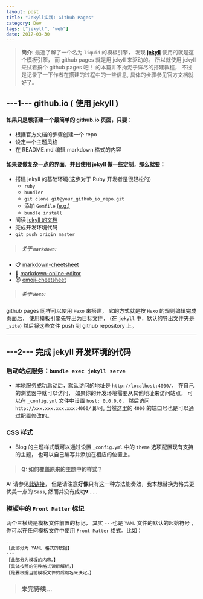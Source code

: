 ```yaml
---
layout: post
title: "Jekyll实践: Github Pages"
category: Dev
tags: ["jekyll", "web"]
date: 2017-03-30
---
```


>**简介**: 
最近了解了一个名为 `liquid` 的模板引擎，
发现 [**jekyll**](https://jekyllrb.com/) 使用的就是这个模板引擎，
而 github pages 就是用 jekyll 来驱动的。
所以就使用 jekyll 来试着搞个 github pages 吧！
的本篇并不拘泥于详尽的搭建教程，
不过是记录了一下作者在搭建的过程中的一些信息,
具体的步骤参见官方文档就好了。


## **---1---  github.io ( 使用 jekyll )**

#### 如果只是想搭建一个最简单的 github.io 页面，只要：
  - 根据官方文档的步骤创建一个 repo
  - 设定一个主题风格
  - 在 README.md 编辑 markdown 格式的内容

#### 如果要做复杂一点的界面，并且使用 jekyll 做一些定制，那么就要：
 - 搭建 jekyll 的基础环境(这步对于 Ruby 开发者是很轻松的)
   - `ruby`
   - `bundler`
   - `git clone git@your_github_io_repo.git` 
   - 添加 `Gemfile` [(e.g.)](https://github.com/mccg/mccg.github.io/blob/master/Gemfile)
   - `bundle install`
 - 阅读 [jekyll 的文档](https://jekyllrb.com/docs/home/)
 - 完成开发环境代码
 - `git push origin master`

>##### 关于 `markdown`:
 - :clipboard: [markdown-cheetsheet](https://github.com/adam-p/markdown-here/wiki/Markdown-Cheatsheet)
 - :pencil: [markdown-online-editor](https://jbt.github.io/markdown-editor/)
 - :smiling_imp:  [emoji-cheetsheet](https://www.webpagefx.com/tools/emoji-cheat-sheet/)

>##### 关于 `Hexo`:
github pages 同样可以使用 `Hexo` 来搭建，
它的方式就是按 `Hexo` 的规则编辑完成页面后，
使用模板引擎先导出为目标文件，
(在 `jekyll` 中，默认的导出文件夹是 `_site`)
然后将这些文件 push 到 github repository 上。

---
## **---2---  完成 jekyll 开发环境的代码**

### 启动站点服务：`bundle exec jekyll serve` 
 - 本地服务成功启动后，默认访问的地址是 `http://localhost:4000/`，
在自己的浏览器中就可以访问，
如果你的开发环境需要从其他地址来访问站点，
可以在 `_config.yml` 文件中设置 `host: 0.0.0.0`，
然后访问 `http://xxx.xxx.xxx.xxx:4000/` 即可,
当然这里的 `4000` 的端口号也是可以通过配置修改的。

### CSS 样式
 - Blog 的主题样式既可以通过设置 `_config.yml` 中的 `theme` 选项配置现有支持的主题，
也可以自己编写并添加在相应的位置上。

>#### Q: 如何覆盖原来的主题中的样式？
A: 请参见[此链接](http://stackoverflow.com/questions/41254582/overriding-css-on-github-pages-using-slate-theme)，
但是请注意**好像**只有这一种方法能奏效，我本想替换为格式更优美一点的 `Sass`, 然而并没有成功:broken_heart:……

### 模板中的 `Front Matter` 标记
两个三横线是模板文件前置的标记，
其实 `---`也是 `YAML` 文件的默认的起始符号 ，
你可以在任何模板文件中使用 `Front Matter` 格式。比如：
```
---
【此部分为 YAML 格式的数据】
---
【此部分为模板的内容。】
【具体按照的何种格式读取解析，】
【是要根据当前模板文件的后缀名来决定。】
```

>### 未完待续...


